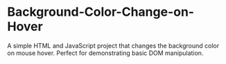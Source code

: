# Background-Color-Change-on-Hover
A simple HTML and JavaScript project that changes the background color on mouse hover. Perfect for demonstrating basic DOM manipulation.
